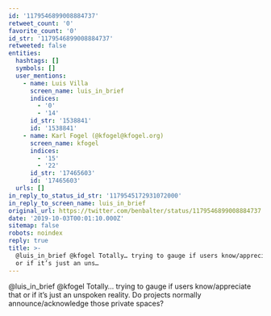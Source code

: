 ```yaml
---
id: '1179546899008884737'
retweet_count: '0'
favorite_count: '0'
id_str: '1179546899008884737'
retweeted: false
entities:
  hashtags: []
  symbols: []
  user_mentions:
    - name: Luis Villa
      screen_name: luis_in_brief
      indices:
        - '0'
        - '14'
      id_str: '1538841'
      id: '1538841'
    - name: Karl Fogel (@kfogel@kfogel.org)
      screen_name: kfogel
      indices:
        - '15'
        - '22'
      id_str: '17465603'
      id: '17465603'
  urls: []
in_reply_to_status_id_str: '1179545172931072000'
in_reply_to_screen_name: luis_in_brief
original_url: https://twitter.com/benbalter/status/1179546899008884737
date: '2019-10-03T00:01:10.000Z'
sitemap: false
robots: noindex
reply: true
title: >-
  @luis_in_brief @kfogel Totally… trying to gauge if users know/appreciate that
  or if it’s just an uns…
---
```


@luis_in_brief @kfogel Totally… trying to gauge if users know/appreciate that or if it’s just an unspoken reality. Do projects normally announce/acknowledge those private spaces?